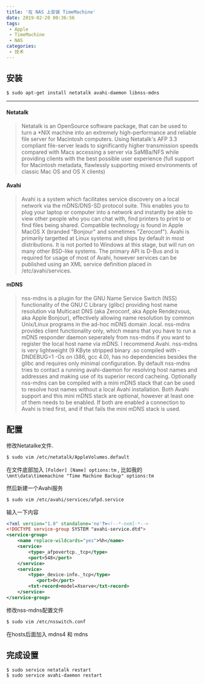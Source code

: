 ```yaml
---
title: '在 NAS 上安装 TimeMachine'
date: 2019-02-20 00:36:56
tags:
 - Apple
 - TimeMachine
 - NAS
categories:
 - 技术
---
```


<!--more-->
## 安装

```bash
$ sudo apt-get install netatalk avahi-daemon libnss-mdns
```

---

#### Netatalk

> Netatalk is an OpenSource software package, that can be used to turn a *NIX machine into an extremely high-performance and reliable file server for Macintosh computers.
> Using Netatalk's AFP 3.3 compliant file-server leads to significantly higher transmission speeds compared with Macs accessing a server via SaMBa/NFS while providing clients with the best possible user experience (full support for Macintosh metadata, flawlessly supporting mixed environments of classic Mac OS and OS X clients)

#### Avahi

> Avahi is a system which facilitates service discovery on a local network via the mDNS/DNS-SD protocol suite. This enables you to plug your laptop or computer into a network and instantly be able to view other people who you can chat with, find printers to print to or find files being shared. Compatible technology is found in Apple MacOS X (branded "Bonjour" and sometimes "Zeroconf").
> Avahi is primarily targetted at Linux systems and ships by default in most distributions. It is not ported to Windows at this stage, but will run on many other BSD-like systems. The primary API is D-Bus and is required for usage of most of Avahi, however services can be published using an XML service definition placed in /etc/avahi/services.

#### mDNS

> nss-mdns is a plugin for the GNU Name Service Switch (NSS) functionality of the GNU C Library (glibc) providing host name resolution via Multicast DNS (aka Zeroconf, aka Apple Rendezvous, aka Apple Bonjour), effectively allowing name resolution by common Unix/Linux programs in the ad-hoc mDNS domain .local.
> nss-mdns provides client functionality only, which means that you have to run a mDNS responder daemon seperately from nss-mdns if you want to register the local host name via mDNS. I recommend Avahi.
> nss-mdns is very lightweight (9 KByte stripped binary .so compiled with -DNDEBUG=1 -Os on i386, gcc 4.0), has no dependencies besides the glibc and requires only minimal configuration.
> By default nss-mdns tries to contact a running avahi-daemon for resolving host names and addresses and making use of its superior record cacheing. Optionally nss-mdns can be compiled with a mini mDNS stack that can be used to resolve host names without a local Avahi installation. Both Avahi support and this mini mDNS stack are optional, however at least one of them needs to be enabled. If both are enabled a connection to Avahi is tried first, and if that fails the mini mDNS stack is used.

## 配置

修改Netatalke文件.

```bash
$ sudo vim /etc/netatalk/AppleVolumes.default
```

在文件底部加入 `[Folder] [Name] options:tm` , 比如我的 `\mnt\data\timemachine "Time Machine Backup" options:tm`

然后新建一个Avahi服务
```bash
$ sudo vim /etc/avahi/services/afpd.service
```

输入一下内容
```xml
<?xml version="1.0" standalone='no'?><!--*-nxml-*-->
<!DOCTYPE service-group SYSTEM "avahi-service.dtd">
<service-group>
	<name replace-wildcards="yes">%h</name>
	<service>
        <type>_afpovertcp._tcp</type>
        <port>548</port>
    </service>
    <service>
        <type>_device-info._tcp</type>
 	       <port>0</port>
        <txt-record>model=Xserve</txt-record>
    </service>
</service-group>
```

修改nss-mdns配置文件

```bash
$ sudo vim /etc/nsswitch.conf
```

在hosts后面加入 mdns4 和 mdns

## 完成设置
```bash
$ sudo service netatalk restart
$ sudo service avahi-daemon restart
```